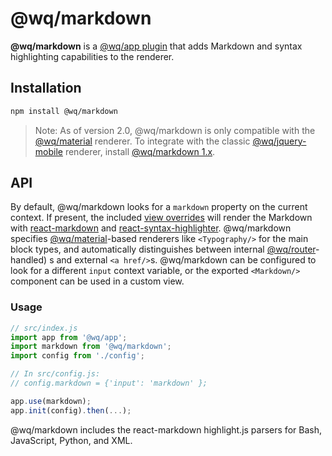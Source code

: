 @wq/markdown
==============

**@wq/markdown** is a [@wq/app plugin][@wq/app] that adds Markdown and syntax highlighting capabilities to the renderer.

## Installation

```bash
npm install @wq/markdown
```

> Note: As of version 2.0, @wq/markdown is only compatible with the [@wq/material] renderer.   To integrate with the classic [@wq/jquery-mobile] renderer, install [@wq/markdown 1.x].

## API

By default, @wq/markdown looks for a `markdown` property on the current context.  If present, the included [view overrides] will render the Markdown with [react-markdown] and [react-syntax-highlighter].  @wq/markdown specifies [@wq/material]-based renderers like `<Typography/>` for the main block types, and automatically distinguishes between internal [@wq/router]-handled) <Link/>s and external `<a href/>`s.  @wq/markdown can be configured to look for a different `input` context variable, or the exported `<Markdown/>` component can be used in a custom view.

### Usage

```javascript
// src/index.js
import app from '@wq/app';
import markdown from '@wq/markdown';
import config from './config';

// In src/config.js:
// config.markdown = {'input': 'markdown' };

app.use(markdown);
app.init(config).then(...);
```

@wq/markdown includes the react-markdown highlight.js parsers for Bash, JavaScript, Python, and XML.

[@wq/app]: https://wq.io/docs/app-js
[@wq/markdown 1.x]: https://github.com/wq/markdown/tree/1.x
[@wq/material]: https://github.com/wq/wq.app/tree/master/packages/material
[@wq/jquery-mobile]: https://github.com/wq/wq.app/tree/master/packages/jeuery-mobile
[react-markdown]: https://github.com/remarkjs/react-markdown
[react-syntax-highlighter]: https://github.com/react-syntax-highlighter/react-syntax-highlighter
[view overrides]: https://github.com/wq/wq.app/tree/master/packages/material
[@wq/router]: https://wq.io/docs/router-js
